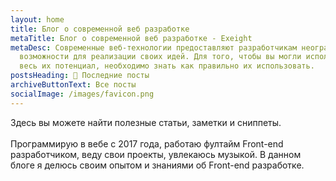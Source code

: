 ```yaml
---
layout: home
title: Блог о современной веб разработке
metaTitle: Блог о современной веб разработке - Exeight
metaDesc: Современные веб-технологии предоставляют разработчикам неограниченные
  возможности для реализации своих идей. Для того, чтобы вы могли использовать
  весь их потенциал, необходимо знать как правильно их использовать.
postsHeading: 📖 Последние посты
archiveButtonText: Все посты
socialImage: /images/favicon.png
---
```

Здесь вы можете найти полезные статьи, заметки и сниппеты. \
\
Программирую в вебе с 2017 года, работаю фултайм Front-end разработчиком, веду свои проекты, увлекаюсь музыкой. В данном блоге я делюсь своим опытом и знаниями об Front-end разработке.